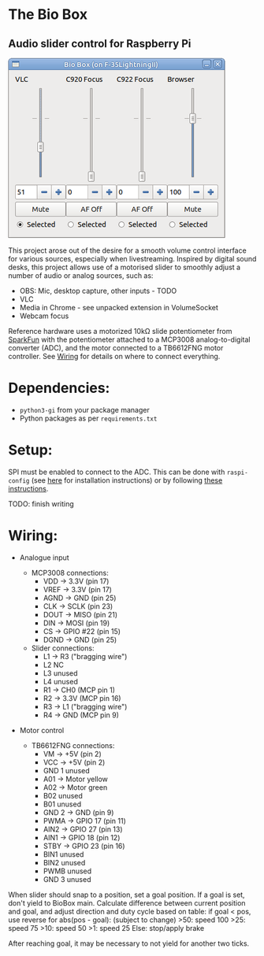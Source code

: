# The Bio Box

## Audio slider control for Raspberry Pi

![BioBox UI showing multiple channels](GUI_BioBox.png)

This project arose out of the desire for a smooth volume control interface for
various sources, especially when livestreaming. Inspired by digital sound desks,
this project allows use of a motorised slider to smoothly adjust a number of
audio or analog sources, such as:

- OBS: Mic, desktop capture, other inputs - TODO
- VLC
- Media in Chrome - see unpacked extension in VolumeSocket
- Webcam focus

Reference hardware uses a motorized 10kΩ slide potentiometer from [SparkFun](https://www.sparkfun.com/products/10976)
with the potentiometer attached to a MCP3008 analog-to-digital converter (ADC),
and the motor connected to a TB6612FNG motor controller. See [Wiring](#wiring)
for details on where to connect everything.


Dependencies:
=============

- `python3-gi` from your package manager
- Python packages as per `requirements.txt`

Setup:
======

SPI must be enabled to connect to the ADC. This can be done with `raspi-config`
(see [here](https://raspberrypi.stackexchange.com/a/47398/134450) for installation
instructions) or by following [these instructions](https://www.raspberrypi.org/documentation/hardware/raspberrypi/spi/README.md#software).

TODO: finish writing

Wiring:
=======

- Analogue input
	- MCP3008 connections:
		- VDD -> 3.3V (pin 17)
		- VREF -> 3.3V (pin 17)
		- AGND -> GND (pin 25)
		- CLK -> SCLK (pin 23)
		- DOUT -> MISO (pin 21)
		- DIN -> MOSI (pin 19)
		- CS -> GPIO #22 (pin 15)
		- DGND -> GND (pin 25)
	- Slider connections:
		- L1 -> R3 ("bragging wire")
		- L2 NC
		- L3 unused
		- L4 unused
		- R1 -> CH0 (MCP pin 1)
		- R2 -> 3.3V (MCP pin 16)
		- R3 -> L1 ("bragging wire")
		- R4 -> GND (MCP pin 9)

- Motor control
	- TB6612FNG connections:
		- VM -> +5V (pin 2)
		- VCC -> +5V (pin 2)
		- GND 1 unused
		- A01 -> Motor yellow
		- A02 -> Motor green
		- B02 unused
		- B01 unused
		- GND 2 -> GND (pin 9)
		- PWMA -> GPIO 17 (pin 11)
		- AIN2 -> GPIO 27 (pin 13)
		- AIN1 -> GPIO 18 (pin 12)
		- STBY -> GPIO 23 (pin 16)
		- BIN1 unused
		- BIN2 unused
		- PWMB unused
		- GND 3 unused

When slider should snap to a position, set a goal position.
If a goal is set, don't yield to BioBox main.
Calculate difference between current position and goal, and adjust direction
and duty cycle based on table:
if goal < pos, use reverse
for abs(pos - goal): (subject to change)
	>50: speed 100
	>25: speed 75
	>10: speed 50
	>1: speed 25
	Else: stop/apply brake

After reaching goal, it may be necessary to not yield for another two ticks.

